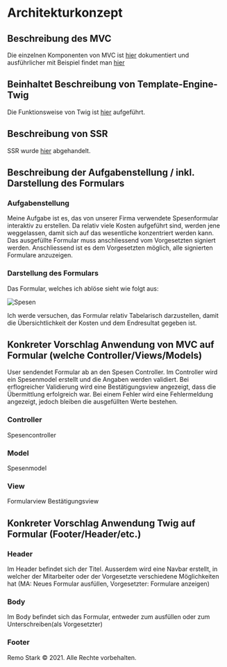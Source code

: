 # Architekturkonzept

## Beschreibung des MVC

Die einzelnen Komponenten von MVC ist [hier](/Woche5/MVC_basics.md) dokumentiert und ausführlicher mit Beispiel findet man [hier](Woche6/MVC.md)

## Beinhaltet Beschreibung von Template-Engine-Twig

Die Funktionsweise von Twig ist [hier](Woche7/Twig.md) aufgeführt.

## Beschreibung von SSR

SSR wurde [hier](/Woche4/SSR_CSR.md) abgehandelt.

## Beschreibung der Aufgabenstellung / inkl. Darstellung des Formulars

### Aufgabenstellung

Meine Aufgabe ist es, das von unserer Firma verwendete Spesenformular interaktiv zu erstellen. Da relativ viele Kosten aufgeführt sind, werden jene weggelassen, damit sich auf das wesentliche konzentriert werden kann.
Das ausgefüllte Formular muss anschliessend vom Vorgesetzten signiert werden. Anschliessend ist es dem Vorgesetzten möglich, alle signierten Formulare anzuzeigen.

### Darstellung des Formulars

Das Formular, welches ich ablöse sieht wie folgt aus:

![Spesen](/Spesen.png)

Ich werde versuchen, das Formular relativ Tabelarisch darzustellen, damit die Übersichtlichkeit der Kosten und dem Endresultat gegeben ist.

## Konkreter Vorschlag Anwendung von MVC auf Formular (welche Controller/Views/Models)

User sendendet Formular ab an den Spesen Controller. Im Controller wird ein Spesenmodel erstellt und die Angaben werden validiert. Bei erflogreicher Validierung wird eine Bestätigungsview angezeigt, dass die Übermittlung erfolgreich war. Bei einem Fehler wird eine Fehlermeldung angezeigt, jedoch bleiben die ausgefüllten Werte bestehen.

### Controller

Spesencontroller

### Model

Spesenmodel

### View

Formularview
Bestätigungsview

## Konkreter Vorschlag Anwendung Twig auf Formular (Footer/Header/etc.)

### Header

Im Header befindet sich der Titel. Ausserdem wird eine Navbar erstellt, in welcher der Mitarbeiter oder der Vorgesetzte verschiedene Möglichkeiten hat (MA: Neues Formular ausfüllen, Vorgesetzter: Formulare anzeigen)

### Body

Im Body befindet sich das Formular, entweder zum ausfüllen oder zum Unterschreiben(als Vorgesetzter)

### Footer

Remo Stark © 2021. Alle Rechte vorbehalten.
